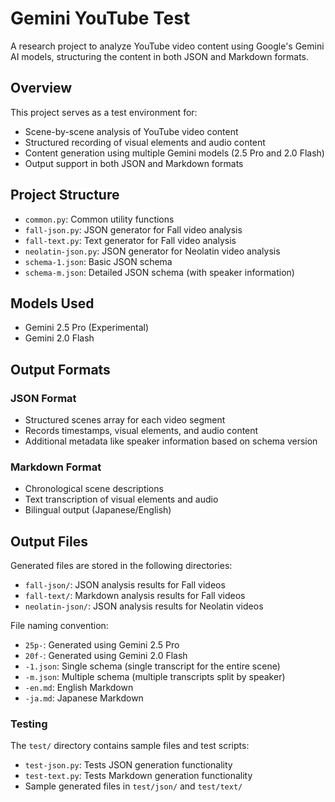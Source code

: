 # Gemini YouTube Test

A research project to analyze YouTube video content using Google's Gemini AI models, structuring the content in both JSON and Markdown formats.

## Overview

This project serves as a test environment for:

- Scene-by-scene analysis of YouTube video content
- Structured recording of visual elements and audio content
- Content generation using multiple Gemini models (2.5 Pro and 2.0 Flash)
- Output support in both JSON and Markdown formats

## Project Structure

- `common.py`: Common utility functions
- `fall-json.py`: JSON generator for Fall video analysis
- `fall-text.py`: Text generator for Fall video analysis
- `neolatin-json.py`: JSON generator for Neolatin video analysis
- `schema-1.json`: Basic JSON schema
- `schema-m.json`: Detailed JSON schema (with speaker information)

## Models Used

- Gemini 2.5 Pro (Experimental)
- Gemini 2.0 Flash

## Output Formats

### JSON Format

- Structured scenes array for each video segment
- Records timestamps, visual elements, and audio content
- Additional metadata like speaker information based on schema version

### Markdown Format

- Chronological scene descriptions
- Text transcription of visual elements and audio
- Bilingual output (Japanese/English)

## Output Files

Generated files are stored in the following directories:

- `fall-json/`: JSON analysis results for Fall videos
- `fall-text/`: Markdown analysis results for Fall videos
- `neolatin-json/`: JSON analysis results for Neolatin videos

File naming convention:

- `25p-`: Generated using Gemini 2.5 Pro
- `20f-`: Generated using Gemini 2.0 Flash
- `-1.json`: Single schema (single transcript for the entire scene)
- `-m.json`: Multiple schema (multiple transcripts split by speaker)
- `-en.md`: English Markdown
- `-ja.md`: Japanese Markdown

### Testing

The `test/` directory contains sample files and test scripts:

- `test-json.py`: Tests JSON generation functionality
- `test-text.py`: Tests Markdown generation functionality
- Sample generated files in `test/json/` and `test/text/`
